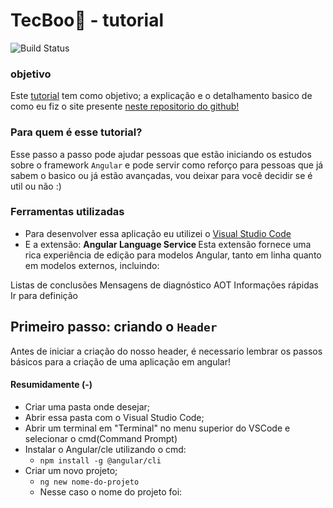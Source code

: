 # TecBoo👻 - tutorial 
![Build Status](https://img.shields.io/badge/Status-Em%20andamento-critical)

### objetivo
Este [tutorial](tutorial.md) tem como objetivo; a explicação e o detalhamento basico de como eu fiz o site presente [neste repositorio do github!](README.md)

### Para quem é esse tutorial?
Esse passo a passo pode ajudar pessoas que estão iniciando os estudos sobre o framework ` Angular ` e pode servir como reforço para pessoas que já sabem o basico
ou já estão avançadas, vou deixar para você decidir se é util ou não :)

### Ferramentas utilizadas

- Para desenvolver essa aplicação eu utilizei o [Visual Studio Code](https://code.visualstudio.com/)
- E a extensão: <strong> Angular Language Service </strong>
Esta extensão fornece uma rica experiência de edição para modelos Angular, tanto em linha quanto em modelos externos, incluindo:

Listas de conclusões
Mensagens de diagnóstico AOT
Informações rápidas
Ir para definição
 
## Primeiro passo: criando o ` Header `

Antes de iniciar a criação do nosso header, é necessario lembrar os passos básicos 
para a criação de uma aplicação em angular!

#### Resumidamente (-)
+ Criar uma  pasta onde desejar;
+ Abrir essa pasta com o Visual Studio Code;
+ Abrir um terminal em "Terminal" no menu superior do VSCode e selecionar o cmd(Command Prompt)
+ Instalar o Angular/cle utilizando o cmd:
    * ` npm install -g @angular/cli `
+ Criar um novo projeto;
    * `ng new nome-do-projeto`
    * Nesse caso o nome do projeto foi:
    
  
